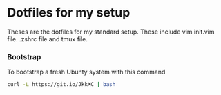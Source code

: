 # Dotfiles for my setup

Theses are the dotfiles for my standard setup. 
These include vim init.vim file. 
.zshrc file and tmux file.

### Bootstrap
To bootstrap a fresh Ubunty system with this command

```bash
curl -L https://git.io/JkkXC | bash
```
